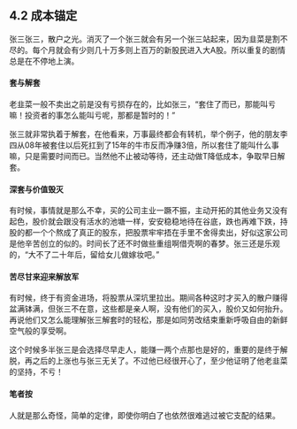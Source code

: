 ## 4.2 成本锚定
张三张三，散户之光。消灭了一个张三就会有另一个张三站起来，因为韭菜是割不尽的。每个月就会有少则几十万多则上百万的新股民进入大A股。所以重复的剧情总是在不停地上演。

#### 套与解套
老韭菜一般不卖出之前是没有亏损存在的，比如张三，“套住了而已，那能叫亏嘛！投资者的事怎么能叫亏呢，那都是暂时的！”

张三就非常执着于解套，在他看来，万事最终都会有转机，举个例子，他的朋友李四从08年被套住以后死扛到了15年的牛市反而净赚3倍，所以套住了能叫什么事嘛，只是需要时间而已。当然他不止被动等待，还主动做T降低成本，争取早日解套。

#### 深套与价值毁灭
有时候，事情就是那么不幸，买的公司主业一蹶不振，主动开拓的其他业务又没有起色，股价就会跟没有活水的池塘一样，安安稳稳地待在谷底，跌也再难下跌，持股的都一个个熬成了真正的股东，把股票牢牢捂在手里不舍得卖出，好似这家公司是他辛苦创立的似的。时间长了还不时做些重组啊借壳啊的春梦。张三还是乐观的，“大不了二十年后，留给女儿做嫁妆吧。”

#### 苦尽甘来迎来解放军
有时候，终于有资金进场，将股票从深坑里拉出。期间各种这时才买入的散户赚得盆满钵满，但张三不在意，这些都是亲人啊，没有他们的买入，股价又如何抬升。再说他们又怎么能理解张三解套时的轻松，那是如同劳改结束重新呼吸自由的新鲜空气般的享受啊。

这个时候多半张三是会选择尽早走人，能赚一两个点那也是好的，重要的是终于解脱，再之后的上涨也与张三无关了。不过他已经很开心了，至少他证明了他老韭菜的坚持，不亏！

#### 笔者按
人就是那么奇怪，简单的定律，即使你明白了也依然很难逃过被它支配的结果。


